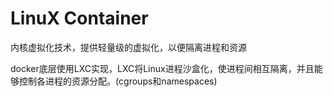# LinuX Container

内核虚拟化技术，提供轻量级的虚拟化，以便隔离进程和资源<br>

docker底层使用LXC实现，LXC将Linux进程沙盒化，使进程间相互隔离，并且能够控制各进程的资源分配。(cgroups和namespaces)
